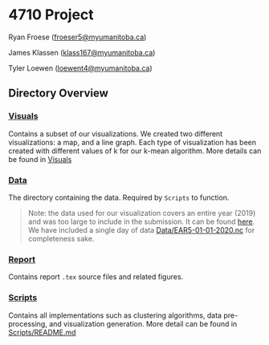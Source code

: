# 4710 Project

Ryan Froese ([froeser5@myumanitoba.ca](mailto:froeser5@myumanitoba.ca))

James Klassen ([klass167@myumanitoba.ca](mailto:klass167@myumanitoba.ca))

Tyler Loewen ([loewent4@myumanitoba.ca](mailto:loewent4@myumanitoba.ca))

## Directory Overview

### [Visuals](Visuals)

Contains a subset of our visualizations. We created two different visualizations: a map, and a line graph. Each type of visualization has been created with different values of k for our k-mean algorithm. More details can be found in [Visuals](Visuals/README.md)

### [Data](Data)

The directory containing the data. Required by `Scripts` to function.

> Note: the data used for our visualization covers an entire year (2019) and was too large to include in the submission. It can be found [here](https://umanitoba-my.sharepoint.com/:u:/g/personal/loewent4_myumanitoba_ca/EQG2MReOZBhNu13[…]cFmEMYTzeigQ?email=Carson.Leung%40umanitoba.ca&e=fpylcC). We have included a single day of data [Data/EAR5-01-01-2020.nc](Data/EAR5-01-01-2020.nc) for completeness sake.

### [Report](Report)

Contains report `.tex` source files and related figures.

### [Scripts](Scripts)

Contains all implementations such as clustering algorithms, data pre-processing, and visualization generation. More detail can be found in [Scripts/README.md](Scripts/README.md)
